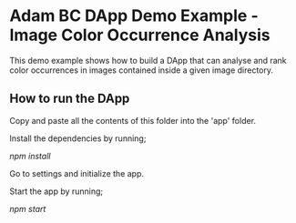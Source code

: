 
# Adam BC DApp Demo Example - Image Color Occurrence Analysis

This demo example shows how to build a DApp that can analyse and rank color occurrences in images contained inside a given image directory.

## How to run the DApp

Copy and paste all the contents of this folder into the 'app' folder.

Install the dependencies by running;

_npm install_

Go to settings and initialize the app.

Start the app by running;

_npm start_

